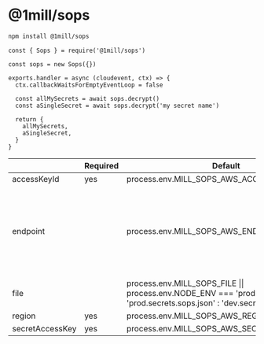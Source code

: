 # @1mill/sops

```bash
npm install @1mill/sops
```

```node
const { Sops } = require('@1mill/sops')

const sops = new Sops({})

exports.handler = async (cloudevent, ctx) => {
  ctx.callbackWaitsForEmptyEventLoop = false

  const allMySecrets = await sops.decrypt()
  const aSingleSecret = await sops.decrypt('my secret name')

  return {
    allMySecrets,
    aSingleSecret,
  }
}
```

|                 | Required | Default                                                                                                                    | Notes                                                                                  |
|-----------------|----------|----------------------------------------------------------------------------------------------------------------------------|----------------------------------------------------------------------------------------|
| accessKeyId     | yes      | process.env.MILL_SOPS_AWS_ACCESS_KEY_ID                                                                                    |                                                                                        |
| endpoint        |          | process.env.MILL_SOPS_AWS_ENDPOINT                                                                                         | Good for local development environment when using Localstack (or other AWS simulators) |
| file            |          | process.env.MILL_SOPS_FILE \|\| process.env.NODE_ENV === 'production' ? 'prod.secrets.sops.json' : 'dev.secrets.sops.json' |                                                                                        |
| region          | yes      | process.env.MILL_SOPS_AWS_REGION                                                                                           |                                                                                        |
| secretAccessKey | yes      | process.env.MILL_SOPS_AWS_SECRET_ACCESS_KEY                                                                                |                                                                                        |
